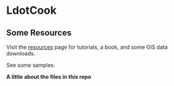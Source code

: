 # LdotCook
<h2>Some Resources</h2>
<p>
Visit the <a href="https://johnhickok.github.io/LdotCook/resources.html">resources</a> page for tutorials, a book, and some GIS data downloads.
</p>
<p>
See <a haref="https://johnhickok.github.io/LdotCook/">some samples</a>.
</p>
<p>
<b>A little about the files in this repo</b>
